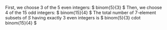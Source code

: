 First, we choose 3 of the 5 even integers: $ binom{5}{3} $
Then, we choose 4 of the 15 odd integers: $ binom{15}{4} $
The total number of 7-element subsets of $S$ having exactly 3 even integers is $ binom{5}{3} cdot binom{15}{4} $
